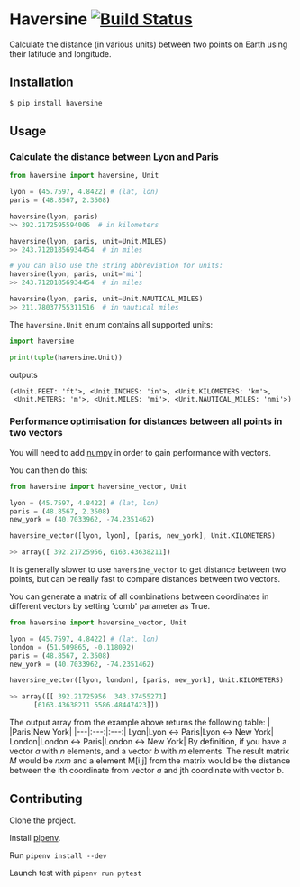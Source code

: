 # Haversine [![Build Status](https://travis-ci.org/mapado/haversine.svg?branch=master)](https://travis-ci.org/mapado/haversine)

Calculate the distance (in various units) between two points on Earth using their latitude and longitude.

## Installation

```bash
$ pip install haversine
```

## Usage

### Calculate the distance between Lyon and Paris

```python
from haversine import haversine, Unit

lyon = (45.7597, 4.8422) # (lat, lon)
paris = (48.8567, 2.3508)

haversine(lyon, paris)
>> 392.2172595594006  # in kilometers

haversine(lyon, paris, unit=Unit.MILES)
>> 243.71201856934454  # in miles

# you can also use the string abbreviation for units:
haversine(lyon, paris, unit='mi')
>> 243.71201856934454  # in miles

haversine(lyon, paris, unit=Unit.NAUTICAL_MILES)
>> 211.78037755311516  # in nautical miles
```

The `haversine.Unit` enum contains all supported units:

```python
import haversine

print(tuple(haversine.Unit))
```

outputs

```text
(<Unit.FEET: 'ft'>, <Unit.INCHES: 'in'>, <Unit.KILOMETERS: 'km'>, 
 <Unit.METERS: 'm'>, <Unit.MILES: 'mi'>, <Unit.NAUTICAL_MILES: 'nmi'>)
```

### Performance optimisation for distances between all points in two vectors

You will need to add [numpy](https://pypi.org/project/numpy/) in order to gain performance with vectors.

You can then do this:

```python
from haversine import haversine_vector, Unit

lyon = (45.7597, 4.8422) # (lat, lon)
paris = (48.8567, 2.3508)
new_york = (40.7033962, -74.2351462)

haversine_vector([lyon, lyon], [paris, new_york], Unit.KILOMETERS)

>> array([ 392.21725956, 6163.43638211])
```

It is generally slower to use `haversine_vector` to get distance between two points, but can be really fast to compare distances between two vectors.

You can generate a matrix of all combinations between coordinates in different vectors by setting 'comb' parameter as True.

```python
from haversine import haversine_vector, Unit

lyon = (45.7597, 4.8422) # (lat, lon)
london = (51.509865, -0.118092)
paris = (48.8567, 2.3508)
new_york = (40.7033962, -74.2351462)

haversine_vector([lyon, london], [paris, new_york], Unit.KILOMETERS)

>> array([[ 392.21725956  343.37455271]
 	  [6163.43638211 5586.48447423]])
```
The output array from the example above returns the following table:
|   |Paris|New York|
|---|:---:|:---:|
Lyon|Lyon <\-> Paris|Lyon <\-> New York|
London|London <\-> Paris|London <\-> New York|
By definition, if you have a vector *a* with _n_ elements, and a vector *b* with _m_ elements. The result matrix *M* would be $n x m$ and a element M\[i,j\] from the matrix would be the distance between the ith coordinate from vector *a* and jth coordinate with vector *b*.

## Contributing

Clone the project.

Install [pipenv](https://github.com/pypa/pipenv).

Run `pipenv install --dev`

Launch test with `pipenv run pytest`
